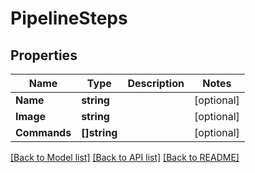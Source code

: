 # PipelineSteps

## Properties

Name | Type | Description | Notes
------------ | ------------- | ------------- | -------------
**Name** | **string** |  | [optional] 
**Image** | **string** |  | [optional] 
**Commands** | **[]string** |  | [optional] 

[[Back to Model list]](../README.md#documentation-for-models) [[Back to API list]](../README.md#documentation-for-api-endpoints) [[Back to README]](../README.md)


